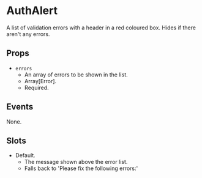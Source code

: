 # AuthAlert

A list of validation errors with a header in a red coloured box.
Hides if there aren't any errors.

## Props

- `errors`
    - An array of errors to be shown in the list.
    - Array[Error].
    - Required.

## Events

None.

## Slots

- Default.
    - The message shown above the error list.
    - Falls back to 'Please fix the following errors:'
